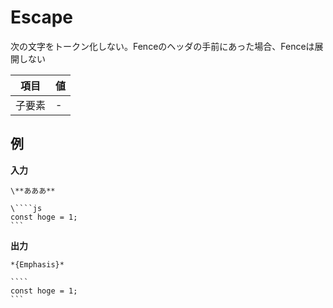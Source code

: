 # Escape

次の文字をトークン化しない。Fenceのヘッダの手前にあった場合、Fenceは展開しない

| 項目   | 値  |
| ------ | --- |
| 子要素 | -   |

## 例

**入力**

`````
\**あああ**

\````js
const hoge = 1;
```
`````

**出力**

`````
*{Emphasis}*

````
const hoge = 1;
```
`````
